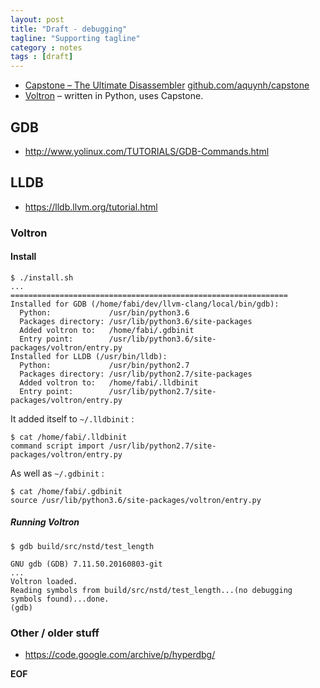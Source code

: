 ```yaml
---
layout: post
title: "Draft - debugging"
tagline: "Supporting tagline"
category : notes
tags : [draft]
---
```


* [Capstone – The Ultimate Disassembler](http://www.capstone-engine.org/) [github.com/aquynh/capstone](https://github.com/aquynh/capstone)
* [Voltron](https://github.com/snare/voltron) – written in Python, uses Capstone.

## GDB

* <http://www.yolinux.com/TUTORIALS/GDB-Commands.html>

## LLDB

* <https://lldb.llvm.org/tutorial.html>

### Voltron

#### Install

    $ ./install.sh
    ...
    ==============================================================
    Installed for GDB (/home/fabi/dev/llvm-clang/local/bin/gdb):
      Python:             /usr/bin/python3.6
      Packages directory: /usr/lib/python3.6/site-packages
      Added voltron to:   /home/fabi/.gdbinit
      Entry point:        /usr/lib/python3.6/site-packages/voltron/entry.py
    Installed for LLDB (/usr/bin/lldb):
      Python:             /usr/bin/python2.7
      Packages directory: /usr/lib/python2.7/site-packages
      Added voltron to:   /home/fabi/.lldbinit
      Entry point:        /usr/lib/python2.7/site-packages/voltron/entry.py

It added itself to `~/.lldbinit` :

    $ cat /home/fabi/.lldbinit
    command script import /usr/lib/python2.7/site-packages/voltron/entry.py

As well as `~/.gdbinit` :

    $ cat /home/fabi/.gdbinit
    source /usr/lib/python3.6/site-packages/voltron/entry.py

##### Running Voltron

    $ gdb build/src/nstd/test_length

    GNU gdb (GDB) 7.11.50.20160803-git
    ...
    Voltron loaded.
    Reading symbols from build/src/nstd/test_length...(no debugging symbols found)...done.
    (gdb)

### Other / older stuff

* <https://code.google.com/archive/p/hyperdbg/>

__EOF__
